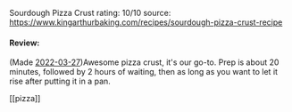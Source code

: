 Sourdough Pizza Crust
rating: 10/10
source: https://www.kingarthurbaking.com/recipes/sourdough-pizza-crust-recipe

#### Review:
(Made [2022-03-27](2022-03-27.md))Awesome pizza crust, it's our go-to. Prep is about 20 minutes, followed by 2 hours of waiting, then as long as you want to let it rise after putting it in a pan.

[[pizza]]